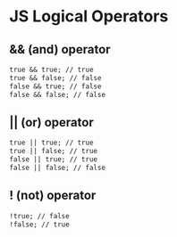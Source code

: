 # JS Logical Operators

## && (and) operator

```md
true && true; // true
true && false; // false
false && true; // false
false && false; // false
```

## || (or) operator

```md
true || true; // true
true || false; // true
false || true; // true
false || false; // false
```

## ! (not) operator

```md
!true; // false
!false; // true
```
